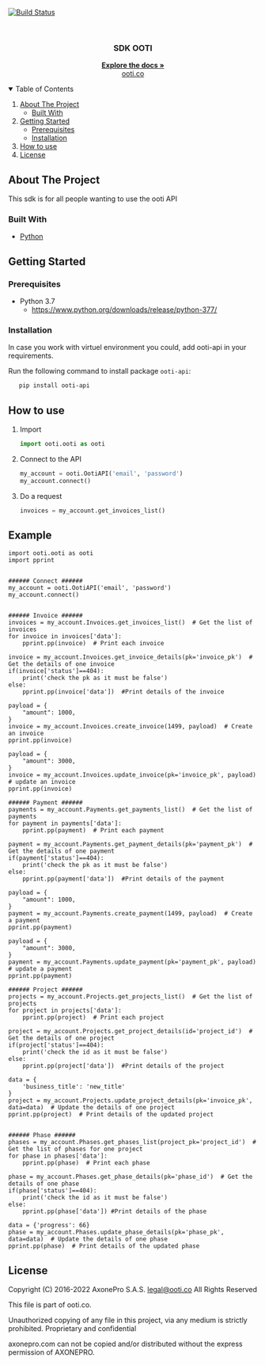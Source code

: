[![Build Status](https://app.travis-ci.com/axonepro/sdk-ooti.svg?branch=master)](https://app.travis-ci.com/axonepro/sdk-ooti)

<!-- PROJECT LOGO -->
<br />
<p align="center">
  <h3 align="center">SDK OOTI</h3>

  <p align="center">
    <a href="https://github.com/axonepro/sdk-ooti/blob/master/README.md"><strong>Explore the docs »</strong></a>
    <br />
    <a href="https://ooti.co/">ooti.co</a>
  </p>
</p>


<!-- TABLE OF CONTENTS -->
<details open="open">
  <summary>Table of Contents</summary>
  <ol>
    <li>
      <a href="#about-the-project">About The Project</a>
      <ul>
        <li><a href="#built-with">Built With</a></li>
      </ul>
    </li>
    <li>
      <a href="#getting-started">Getting Started</a>
      <ul>
        <li><a href="#prerequisites">Prerequisites</a></li>
        <li><a href="#installation">Installation</a></li>
      </ul>
    </li>
    <li>
      <a href="#how-to-use">How to use</a>
    </li>
    <li><a href="#license">License</a></li>
  </ol>
</details>



<!-- ABOUT THE PROJECT -->
## About The Project

This sdk is for all people wanting to use the ooti API


### Built With

* [Python](https://www.python.org/)


<!-- GETTING STARTED -->
## Getting Started

### Prerequisites

* Python 3.7
  - https://www.python.org/downloads/release/python-377/


### Installation
In case you work with virtuel environment you could, add ooti-api in your requirements.

Run  the following command to install package ```ooti-api```:
```sh
   pip install ooti-api
```

<!-- HOW TO USE -->
## How to use

1. Import
   ```py
   import ooti.ooti as ooti
   ```
2. Connect to the API
   ```py
   my_account = ooti.OotiAPI('email', 'password')
   my_account.connect()
   ```
3. Do a request
   ```py
   invoices = my_account.get_invoices_list()
   ```

## Example

```
import ooti.ooti as ooti
import pprint


###### Connect ######
my_account = ooti.OotiAPI('email', 'password')
my_account.connect()


###### Invoice ######
invoices = my_account.Invoices.get_invoices_list()  # Get the list of invoices
for invoice in invoices['data']:
    pprint.pp(invoice)  # Print each invoice

invoice = my_account.Invoices.get_invoice_details(pk='invoice_pk')  # Get the details of one invoice
if(invoice['status']==404):
    print('check the pk as it must be false')
else:
    pprint.pp(invoice['data'])  #Print details of the invoice

payload = {
    "amount": 1000,
}
invoice = my_account.Invoices.create_invoice(1499, payload)  # Create an invoice
pprint.pp(invoice)

payload = {
    "amount": 3000,
}
invoice = my_account.Invoices.update_invoice(pk='invoice_pk', payload)  # update an invoice
pprint.pp(invoice)

###### Payment ######
payments = my_account.Payments.get_payments_list()  # Get the list of payments
for payment in payments['data']:
    pprint.pp(payment)  # Print each payment

payment = my_account.Payments.get_payment_details(pk='payment_pk')  # Get the details of one payment
if(payment['status']==404):
    print('check the pk as it must be false')
else:
    pprint.pp(payment['data'])  #Print details of the payment

payload = {
    "amount": 1000,
}
payment = my_account.Payments.create_payment(1499, payload)  # Create a payment
pprint.pp(payment)

payload = {
    "amount": 3000,
}
payment = my_account.Payments.update_payment(pk='payment_pk', payload)  # update a payment
pprint.pp(payment)

###### Project ######
projects = my_account.Projects.get_projects_list()  # Get the list of projects
for project in projects['data']:
    pprint.pp(project)  # Print each project

project = my_account.Projects.get_project_details(id='project_id')  # Get the details of one project
if(project['status']==404):
    print('check the id as it must be false')
else:
    pprint.pp(project['data'])  #Print details of the project

data = {
    'business_title': 'new_title'
}
project = my_account.Projects.update_project_details(pk='invoice_pk', data=data)  # Update the details of one project
pprint.pp(project)  # Print details of the updated project


###### Phase ######
phases = my_account.Phases.get_phases_list(project_pk='project_id')  # Get the list of phases for one project
for phase in phases['data']:
    pprint.pp(phase)  # Print each phase

phase = my_account.Phases.get_phase_details(pk='phase_id')  # Get the details of one phase
if(phase['status']==404):
    print('check the id as it must be false')
else:
    pprint.pp(phase['data']) #Print details of the phase

data = {'progress': 66}
phase = my_account.Phases.update_phase_details(pk='phase_pk', data=data)  # Update the details of one phase
pprint.pp(phase)  # Print details of the updated phase
```

<!-- LICENSE -->
## License

Copyright (C) 2016-2022 AxonePro S.A.S. legal@ooti.co All Rights Reserved

This file is part of ooti.co.

Unauthorized copying of any file in this project, via any medium is strictly prohibited. Proprietary and confidential

axonepro.com can not be copied and/or distributed without the express permission of AXONEPRO.
